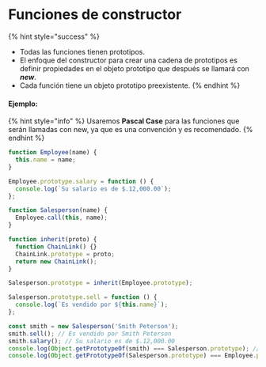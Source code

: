 # Funciones de constructor

{% hint style="success" %}
* Todas las funciones tienen prototipos.
* El enfoque del constructor para crear una cadena de prototipos es definir propiedades en el objeto prototipo que después se llamará con _**new**_.
* Cada función tiene un objeto prototipo preexistente.
{% endhint %}

#### Ejemplo:

{% hint style="info" %}
Usaremos **Pascal Case** para las funciones que serán llamadas con new, ya que es una convención y es recomendado.
{% endhint %}

```javascript
function Employee(name) {
  this.name = name;
}

Employee.prototype.salary = function () {
  console.log(`Su salario es de $.12,000.00`);
};

function Salesperson(name) {
  Employee.call(this, name);
}

function inherit(proto) {
  function ChainLink() {}
  ChainLink.prototype = proto;
  return new ChainLink();
}

Salesperson.prototype = inherit(Employee.prototype);

Salesperson.prototype.sell = function () {
  console.log(`Es vendido por ${this.name}`);
};

const smith = new Salesperson('Smith Peterson');
smith.sell(); // Es vendido por Smith Peterson
smith.salary(); // Su salario es de $.12,000.00
console.log(Object.getPrototypeOf(smith) === Salesperson.prototype); // true
console.log(Object.getPrototypeOf(Salesperson.prototype) === Employee.prototype); // true
```



